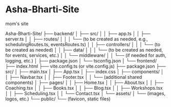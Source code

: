 # Asha-Bharti-Site
mom's site

Asha-Bharti-Site/
├── backend/
│   ├── src/
│   │   ├── app.ts
│   │   ├── server.ts
│   │   ├── routes/
│   │   │   └── (to be created as needed, e.g., schedulingRoutes.ts, eventsRoutes.ts)
│   │   ├── controllers/
│   │   │   └── (to be created as needed)
│   │   ├── data/
│   │   │   └── (to be created as needed, for events, services, etc.)
│   │   └── middleware/
│   │       └── (if needed for auth, logging, etc.)
│   ├── package.json
│   └── tsconfig.json
│
└── frontend/
    ├── index.html
    ├── vite.config.ts (or vite.config.js)
    ├── package.json
    ├── src/
    │   ├── main.tsx
    │   ├── App.tsx
    │   ├── index.css
    │   ├── components/
    │   │   ├── Navbar.tsx
    │   │   ├── Footer.tsx
    │   │   └── (additional shared components)
    │   ├── pages/
    │   │   ├── Home.tsx
    │   │   ├── About.tsx
    │   │   ├── Coaching.tsx
    │   │   ├── Books.tsx
    │   │   ├── Blog.tsx
    │   │   ├── Workshops.tsx
    │   │   ├── Scheduling.tsx
    │   │   └── Contact.tsx
    │   └── assets/
    │       └── (images, logos, etc.)
    └── public/
        └── (favicon, static files)
